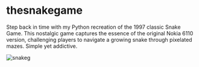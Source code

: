# thesnakegame
Step back in time with my Python recreation of the 1997 classic Snake Game. This nostalgic game captures the essence of the original Nokia 6110 version, challenging players to navigate a growing snake through pixelated mazes. Simple yet addictive.

![snakeg](https://github.com/denzelmarkeise/thesnakegame/assets/137828085/101f0686-3650-46da-afb5-98956a061ba0)
